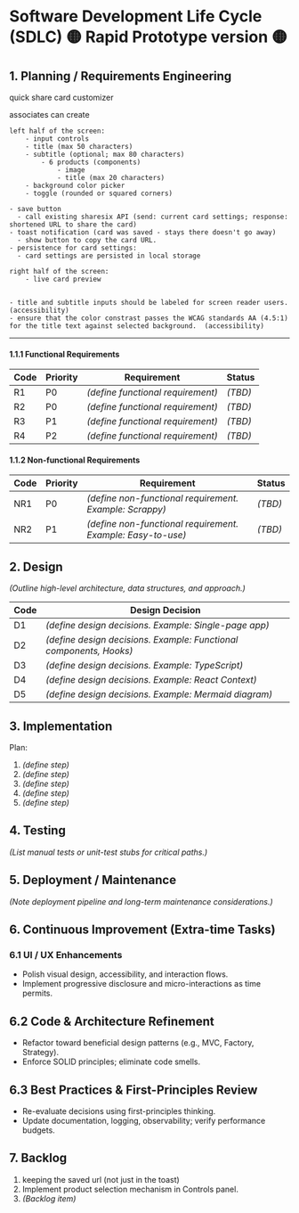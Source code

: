 # Software Development Life Cycle (SDLC) 🟡 Rapid Prototype version 🟡

## 1. Planning / Requirements Engineering

quick share card customizer

associates can create

```
left half of the screen:
    - input controls
    - title (max 50 characters)
    - subtitle (optional; max 80 characters)
        - 6 products (components)
            - image
            - title (max 20 characters)
    - background color picker
    - toggle (rounded or squared corners)

- save button
  - call existing sharesix API (send: current card settings; response: shortened URL to share the card)
- toast notification (card was saved - stays there doesn't go away)
  - show button to copy the card URL.
- persistence for card settings:
  - card settings are persisted in local storage

right half of the screen:
    - live card preview


- title and subtitle inputs should be labeled for screen reader users. (accessibility)
- ensure that the color constrast passes the WCAG standards AA (4.5:1) for the title text against selected background.  (accessibility)
```

---

#### 1.1.1 Functional Requirements

| Code | Priority | Requirement                       | Status  |
| ---- | -------- | --------------------------------- | ------- |
| R1   | P0       | _(define functional requirement)_ | _(TBD)_ |
| R2   | P0       | _(define functional requirement)_ | _(TBD)_ |
| R3   | P1       | _(define functional requirement)_ | _(TBD)_ |
| R4   | P2       | _(define functional requirement)_ | _(TBD)_ |

#### 1.1.2 Non-functional Requirements

| Code | Priority | Requirement                                                 | Status  |
| ---- | -------- | ----------------------------------------------------------- | ------- |
| NR1  | P0       | _(define non-functional requirement. Example: Scrappy)_     | _(TBD)_ |
| NR2  | P1       | _(define non-functional requirement. Example: Easy-to-use)_ | _(TBD)_ |

## 2. Design

_(Outline high-level architecture, data structures, and approach.)_

| Code | Design Decision                                                    |
| ---- | ------------------------------------------------------------------ |
| D1   | _(define design decisions. Example: Single-page app)_              |
| D2   | _(define design decisions. Example: Functional components, Hooks)_ |
| D3   | _(define design decisions. Example: TypeScript)_                   |
| D4   | _(define design decisions. Example: React Context)_                |
| D5   | _(define design decisions. Example: Mermaid diagram)_              |

## 3. Implementation

Plan:

1. _(define step)_
2. _(define step)_
3. _(define step)_
4. _(define step)_
5. _(define step)_

## 4. Testing

_(List manual tests or unit-test stubs for critical paths.)_

## 5. Deployment / Maintenance

_(Note deployment pipeline and long-term maintenance considerations.)_

## 6. Continuous Improvement (Extra-time Tasks)

### 6.1 UI / UX Enhancements

- Polish visual design, accessibility, and interaction flows.
- Implement progressive disclosure and micro-interactions as time permits.

## 6.2 Code & Architecture Refinement

- Refactor toward beneficial design patterns (e.g., MVC, Factory, Strategy).
- Enforce SOLID principles; eliminate code smells.

## 6.3 Best Practices & First-Principles Review

- Re-evaluate decisions using first-principles thinking.
- Update documentation, logging, observability; verify performance budgets.

## 7. Backlog

1. keeping the saved url (not just in the toast)
2. Implement product selection mechanism in Controls panel.
3. _(Backlog item)_

